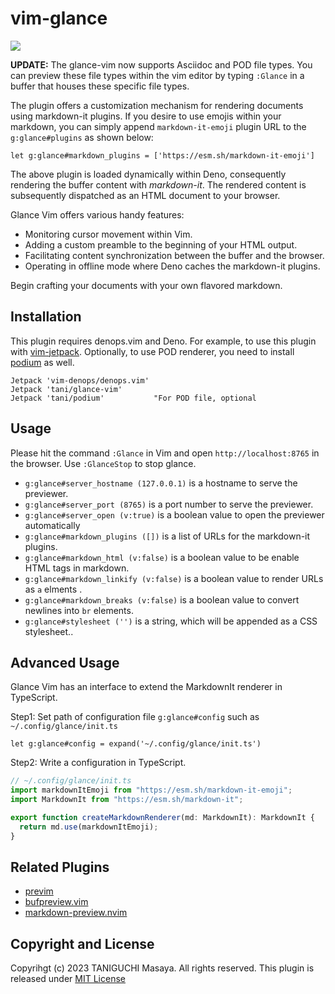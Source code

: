 # vim-glance

![](https://user-images.githubusercontent.com/5019902/152632510-6c2081f1-213f-4123-9739-bd1fd6e2c765.png)

**UPDATE:** The glance-vim now supports Asciidoc and POD file types. You can preview these file types within the vim editor by typing `:Glance` in a buffer that houses these specific file types.

The plugin offers a customization mechanism for rendering documents using markdown-it plugins.
If you desire to use emojis within your markdown, you can simply append `markdown-it-emoji` plugin URL to the `g:glance#plugins` as shown below:

```vim
let g:glance#markdown_plugins = ['https://esm.sh/markdown-it-emoji']
```

The above plugin is loaded dynamically within Deno, consequently rendering the buffer content with _markdown-it_. The rendered content is subsequently dispatched as an HTML document to your browser.

Glance Vim offers various handy features:

- Monitoring cursor movement within Vim.
- Adding a custom preamble to the beginning of your HTML output.
- Facilitating content synchronization between the buffer and the browser.
- Operating in offline mode where Deno caches the markdown-it plugins.

Begin crafting your documents with your own flavored markdown.

## Installation

This plugin requires denops.vim and Deno.
For example, to use this plugin with [vim-jetpack](https://github.com/tani/vim-jetpack).
Optionally, to use POD renderer, you need to install [podium](https://github.com/tani/podium) as well.

```vim
Jetpack 'vim-denops/denops.vim'
Jetpack 'tani/glance-vim'
Jetpack 'tani/podium'           "For POD file, optional
```

## Usage

Please hit the command `:Glance` in Vim and open `http://localhost:8765` in the browser. Use `:GlanceStop` to stop
glance.

- `g:glance#server_hostname (127.0.0.1)` is a hostname to serve the previewer.
- `g:glance#server_port (8765)` is a port number to serve the previewer.
- `g:glance#server_open (v:true)` is a boolean value to open the previewer automatically
- `g:glance#markdown_plugins ([])` is a list of URLs for the markdown-it plugins.
- `g:glance#markdown_html (v:false)` is a boolean value to be enable HTML tags in markdown.
- `g:glance#markdown_linkify (v:false)` is a boolean value to render URLs as `a` elments .
- `g:glance#markdown_breaks (v:false)` is a boolean value to convert newlines into `br` elements.
- `g:glance#stylesheet ('')` is a string, which will be appended as a CSS stylesheet..

## Advanced Usage

Glance Vim has an interface to extend the MarkdownIt renderer in TypeScript.

Step1: Set path of configuration file `g:glance#config` such as `~/.config/glance/init.ts`

```vim
let g:glance#config = expand('~/.config/glance/init.ts')
```

Step2: Write a configuration in TypeScript.

```typescript
// ~/.config/glance/init.ts
import markdownItEmoji from "https://esm.sh/markdown-it-emoji";
import MarkdownIt from "https://esm.sh/markdown-it";

export function createMarkdownRenderer(md: MarkdownIt): MarkdownIt {
  return md.use(markdownItEmoji);
}
```

## Related Plugins

- [previm](https://github.com/previm/previm)
- [bufpreview.vim](https://github.com/kat0h/bufpreview.vim)
- [markdown-preview.nvim](https://github.com/iamcco/markdown-preview.nvim)

## Copyright and License

Copyrihgt (c) 2023 TANIGUCHI Masaya. All rights reserved. This plugin is released under
[MIT License](http://git.io/mit-license)
